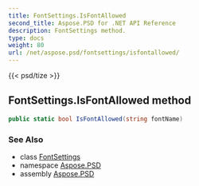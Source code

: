 ```yaml
---
title: FontSettings.IsFontAllowed
second_title: Aspose.PSD for .NET API Reference
description: FontSettings method. 
type: docs
weight: 80
url: /net/aspose.psd/fontsettings/isfontallowed/
---
```

{{< psd/tize >}}
## FontSettings.IsFontAllowed method

```csharp
public static bool IsFontAllowed(string fontName)
```

### See Also

* class [FontSettings](../)
* namespace [Aspose.PSD](../../fontsettings/)
* assembly [Aspose.PSD](../../../)


